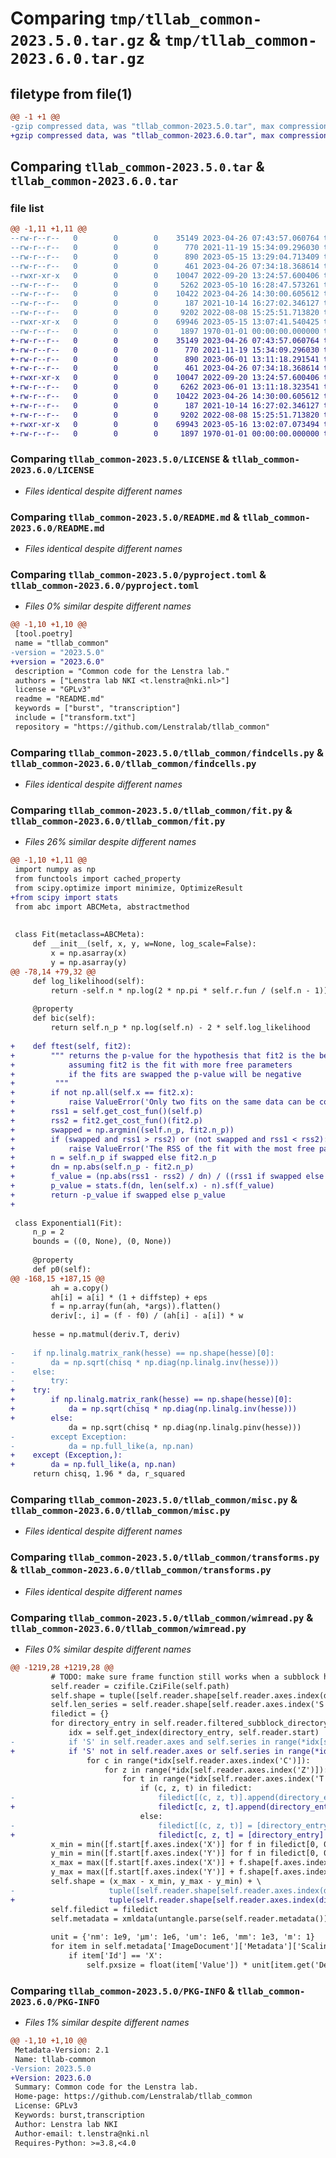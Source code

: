 # Comparing `tmp/tllab_common-2023.5.0.tar.gz` & `tmp/tllab_common-2023.6.0.tar.gz`

## filetype from file(1)

```diff
@@ -1 +1 @@
-gzip compressed data, was "tllab_common-2023.5.0.tar", max compression
+gzip compressed data, was "tllab_common-2023.6.0.tar", max compression
```

## Comparing `tllab_common-2023.5.0.tar` & `tllab_common-2023.6.0.tar`

### file list

```diff
@@ -1,11 +1,11 @@
--rw-r--r--   0        0        0    35149 2023-04-26 07:43:57.060764 tllab_common-2023.5.0/LICENSE
--rw-r--r--   0        0        0      770 2021-11-19 15:34:09.296030 tllab_common-2023.5.0/README.md
--rw-r--r--   0        0        0      890 2023-05-15 13:29:04.713409 tllab_common-2023.5.0/pyproject.toml
--rw-r--r--   0        0        0      461 2023-04-26 07:34:18.368614 tllab_common-2023.5.0/tllab_common/__init__.py
--rwxr-xr-x   0        0        0    10047 2022-09-20 13:24:57.600406 tllab_common-2023.5.0/tllab_common/findcells.py
--rw-r--r--   0        0        0     5262 2023-05-10 16:28:47.573261 tllab_common-2023.5.0/tllab_common/fit.py
--rw-r--r--   0        0        0    10422 2023-04-26 14:30:00.605612 tllab_common-2023.5.0/tllab_common/misc.py
--rw-r--r--   0        0        0      187 2021-10-14 16:27:02.346127 tllab_common-2023.5.0/tllab_common/transform.txt
--rw-r--r--   0        0        0     9202 2022-08-08 15:25:51.713820 tllab_common-2023.5.0/tllab_common/transforms.py
--rwxr-xr-x   0        0        0    69946 2023-05-15 13:07:41.540425 tllab_common-2023.5.0/tllab_common/wimread.py
--rw-r--r--   0        0        0     1897 1970-01-01 00:00:00.000000 tllab_common-2023.5.0/PKG-INFO
+-rw-r--r--   0        0        0    35149 2023-04-26 07:43:57.060764 tllab_common-2023.6.0/LICENSE
+-rw-r--r--   0        0        0      770 2021-11-19 15:34:09.296030 tllab_common-2023.6.0/README.md
+-rw-r--r--   0        0        0      890 2023-06-01 13:11:18.291541 tllab_common-2023.6.0/pyproject.toml
+-rw-r--r--   0        0        0      461 2023-04-26 07:34:18.368614 tllab_common-2023.6.0/tllab_common/__init__.py
+-rwxr-xr-x   0        0        0    10047 2022-09-20 13:24:57.600406 tllab_common-2023.6.0/tllab_common/findcells.py
+-rw-r--r--   0        0        0     6262 2023-06-01 13:11:18.323541 tllab_common-2023.6.0/tllab_common/fit.py
+-rw-r--r--   0        0        0    10422 2023-04-26 14:30:00.605612 tllab_common-2023.6.0/tllab_common/misc.py
+-rw-r--r--   0        0        0      187 2021-10-14 16:27:02.346127 tllab_common-2023.6.0/tllab_common/transform.txt
+-rw-r--r--   0        0        0     9202 2022-08-08 15:25:51.713820 tllab_common-2023.6.0/tllab_common/transforms.py
+-rwxr-xr-x   0        0        0    69943 2023-05-16 13:02:07.073494 tllab_common-2023.6.0/tllab_common/wimread.py
+-rw-r--r--   0        0        0     1897 1970-01-01 00:00:00.000000 tllab_common-2023.6.0/PKG-INFO
```

### Comparing `tllab_common-2023.5.0/LICENSE` & `tllab_common-2023.6.0/LICENSE`

 * *Files identical despite different names*

### Comparing `tllab_common-2023.5.0/README.md` & `tllab_common-2023.6.0/README.md`

 * *Files identical despite different names*

### Comparing `tllab_common-2023.5.0/pyproject.toml` & `tllab_common-2023.6.0/pyproject.toml`

 * *Files 0% similar despite different names*

```diff
@@ -1,10 +1,10 @@
 [tool.poetry]
 name = "tllab_common"
-version = "2023.5.0"
+version = "2023.6.0"
 description = "Common code for the Lenstra lab."
 authors = ["Lenstra lab NKI <t.lenstra@nki.nl>"]
 license = "GPLv3"
 readme = "README.md"
 keywords = ["burst", "transcription"]
 include = ["transform.txt"]
 repository = "https://github.com/Lenstralab/tllab_common"
```

### Comparing `tllab_common-2023.5.0/tllab_common/findcells.py` & `tllab_common-2023.6.0/tllab_common/findcells.py`

 * *Files identical despite different names*

### Comparing `tllab_common-2023.5.0/tllab_common/fit.py` & `tllab_common-2023.6.0/tllab_common/fit.py`

 * *Files 26% similar despite different names*

```diff
@@ -1,10 +1,11 @@
 import numpy as np
 from functools import cached_property
 from scipy.optimize import minimize, OptimizeResult
+from scipy import stats
 from abc import ABCMeta, abstractmethod
 
 
 class Fit(metaclass=ABCMeta):
     def __init__(self, x, y, w=None, log_scale=False):
         x = np.asarray(x)
         y = np.asarray(y)
@@ -78,14 +79,32 @@
     def log_likelihood(self):
         return -self.n * np.log(2 * np.pi * self.r.fun / (self.n - 1)) / 2 - (self.n - 1) / 2
 
     @property
     def bic(self):
         return self.n_p * np.log(self.n) - 2 * self.log_likelihood
 
+    def ftest(self, fit2):
+        """ returns the p-value for the hypothesis that fit2 is the better fit,
+            assuming fit2 is the fit with more free parameters
+            if the fits are swapped the p-value will be negative
+         """
+        if not np.all(self.x == fit2.x):
+            raise ValueError('Only two fits on the same data can be compared.')
+        rss1 = self.get_cost_fun()(self.p)
+        rss2 = fit2.get_cost_fun()(fit2.p)
+        swapped = np.argmin((self.n_p, fit2.n_p))
+        if (swapped and rss1 > rss2) or (not swapped and rss1 < rss2):
+            raise ValueError('The RSS of the fit with the most free parameters should be the smallest.')
+        n = self.n_p if swapped else fit2.n_p
+        dn = np.abs(self.n_p - fit2.n_p)
+        f_value = (np.abs(rss1 - rss2) / dn) / ((rss1 if swapped else rss2) / (len(self.x) - n))
+        p_value = stats.f(dn, len(self.x) - n).sf(f_value)
+        return -p_value if swapped else p_value
+
 
 class Exponential1(Fit):
     n_p = 2
     bounds = ((0, None), (0, None))
 
     @property
     def p0(self):
@@ -168,15 +187,15 @@
         ah = a.copy()
         ah[i] = a[i] * (1 + diffstep) + eps
         f = np.array(fun(ah, *args)).flatten()
         deriv[:, i] = (f - f0) / (ah[i] - a[i]) * w
 
     hesse = np.matmul(deriv.T, deriv)
 
-    if np.linalg.matrix_rank(hesse) == np.shape(hesse)[0]:
-        da = np.sqrt(chisq * np.diag(np.linalg.inv(hesse)))
-    else:
-        try:
+    try:
+        if np.linalg.matrix_rank(hesse) == np.shape(hesse)[0]:
+            da = np.sqrt(chisq * np.diag(np.linalg.inv(hesse)))
+        else:
             da = np.sqrt(chisq * np.diag(np.linalg.pinv(hesse)))
-        except Exception:
-            da = np.full_like(a, np.nan)
+    except (Exception,):
+        da = np.full_like(a, np.nan)
     return chisq, 1.96 * da, r_squared
```

### Comparing `tllab_common-2023.5.0/tllab_common/misc.py` & `tllab_common-2023.6.0/tllab_common/misc.py`

 * *Files identical despite different names*

### Comparing `tllab_common-2023.5.0/tllab_common/transforms.py` & `tllab_common-2023.6.0/tllab_common/transforms.py`

 * *Files identical despite different names*

### Comparing `tllab_common-2023.5.0/tllab_common/wimread.py` & `tllab_common-2023.6.0/tllab_common/wimread.py`

 * *Files 0% similar despite different names*

```diff
@@ -1219,28 +1219,28 @@
         # TODO: make sure frame function still works when a subblock has data from more than one frame
         self.reader = czifile.CziFile(self.path)
         self.shape = tuple([self.reader.shape[self.reader.axes.index(directory_entry)] for directory_entry in 'XYCZT'])
         self.len_series = self.reader.shape[self.reader.axes.index('S')] if 'S' in self.reader.axes else 1
         filedict = {}
         for directory_entry in self.reader.filtered_subblock_directory:
             idx = self.get_index(directory_entry, self.reader.start)
-            if 'S' in self.reader.axes and self.series in range(*idx[self.reader.axes.index('S')]):
+            if 'S' not in self.reader.axes or self.series in range(*idx[self.reader.axes.index('S')]):
                 for c in range(*idx[self.reader.axes.index('C')]):
                     for z in range(*idx[self.reader.axes.index('Z')]):
                         for t in range(*idx[self.reader.axes.index('T')]):
                             if (c, z, t) in filedict:
-                                filedict[(c, z, t)].append(directory_entry)
+                                filedict[c, z, t].append(directory_entry)
                             else:
-                                filedict[(c, z, t)] = [directory_entry]
+                                filedict[c, z, t] = [directory_entry]
         x_min = min([f.start[f.axes.index('X')] for f in filedict[0, 0, 0]])
         y_min = min([f.start[f.axes.index('Y')] for f in filedict[0, 0, 0]])
         x_max = max([f.start[f.axes.index('X')] + f.shape[f.axes.index('X')] for f in filedict[0, 0, 0]])
         y_max = max([f.start[f.axes.index('Y')] + f.shape[f.axes.index('Y')] for f in filedict[0, 0, 0]])
         self.shape = (x_max - x_min, y_max - y_min) + \
-                     tuple([self.reader.shape[self.reader.axes.index(directory_entry)] for directory_entry in 'CZT'])
+                     tuple(self.reader.shape[self.reader.axes.index(directory_entry)] for directory_entry in 'CZT')
         self.filedict = filedict
         self.metadata = xmldata(untangle.parse(self.reader.metadata()))
 
         unit = {'nm': 1e9, 'µm': 1e6, 'um': 1e6, 'mm': 1e3, 'm': 1}
         for item in self.metadata['ImageDocument']['Metadata']['Scaling']['Items']['Distance']:
             if item['Id'] == 'X':
                 self.pxsize = float(item['Value']) * unit[item.get('DefaultUnitFormat', 'um')]
```

### Comparing `tllab_common-2023.5.0/PKG-INFO` & `tllab_common-2023.6.0/PKG-INFO`

 * *Files 1% similar despite different names*

```diff
@@ -1,10 +1,10 @@
 Metadata-Version: 2.1
 Name: tllab-common
-Version: 2023.5.0
+Version: 2023.6.0
 Summary: Common code for the Lenstra lab.
 Home-page: https://github.com/Lenstralab/tllab_common
 License: GPLv3
 Keywords: burst,transcription
 Author: Lenstra lab NKI
 Author-email: t.lenstra@nki.nl
 Requires-Python: >=3.8,<4.0
```

